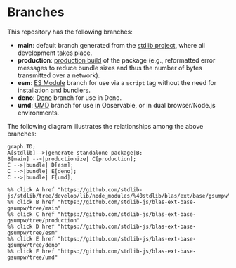 <!--

@license Apache-2.0

Copyright (c) 2022 The Stdlib Authors.

Licensed under the Apache License, Version 2.0 (the "License");
you may not use this file except in compliance with the License.
You may obtain a copy of the License at

    http://www.apache.org/licenses/LICENSE-2.0

Unless required by applicable law or agreed to in writing, software
distributed under the License is distributed on an "AS IS" BASIS,
WITHOUT WARRANTIES OR CONDITIONS OF ANY KIND, either express or implied.
See the License for the specific language governing permissions and
limitations under the License.

-->

# Branches

This repository has the following branches:

-   **main**: default branch generated from the [stdlib project][stdlib-url], where all development takes place.
-   **production**: [production build][production-url] of the package (e.g., reformatted error messages to reduce bundle sizes and thus the number of bytes transmitted over a network).
-   **esm**: [ES Module][esm-url] branch for use via a `script` tag without the need for installation and bundlers.
-   **deno**: [Deno][deno-url] branch for use in Deno.
-   **umd**: [UMD][umd-url] branch for use in Observable, or in dual browser/Node.js environments.

The following diagram illustrates the relationships among the above branches:

```mermaid
graph TD;
A[stdlib]-->|generate standalone package|B;
B[main] -->|productionize| C[production];
C -->|bundle| D[esm];
C -->|bundle| E[deno];
C -->|bundle| F[umd];

%% click A href "https://github.com/stdlib-js/stdlib/tree/develop/lib/node_modules/%40stdlib/blas/ext/base/gsumpw"
%% click B href "https://github.com/stdlib-js/blas-ext-base-gsumpw/tree/main"
%% click C href "https://github.com/stdlib-js/blas-ext-base-gsumpw/tree/production"
%% click D href "https://github.com/stdlib-js/blas-ext-base-gsumpw/tree/esm"
%% click E href "https://github.com/stdlib-js/blas-ext-base-gsumpw/tree/deno"
%% click F href "https://github.com/stdlib-js/blas-ext-base-gsumpw/tree/umd"
```

[stdlib-url]: https://github.com/stdlib-js/stdlib/tree/develop/lib/node_modules/%40stdlib/blas/ext/base/gsumpw
[production-url]: https://github.com/stdlib-js/blas-ext-base-gsumpw/tree/production
[deno-url]: https://github.com/stdlib-js/blas-ext-base-gsumpw/tree/deno
[umd-url]: https://github.com/stdlib-js/blas-ext-base-gsumpw/tree/umd
[esm-url]: https://github.com/stdlib-js/blas-ext-base-gsumpw/tree/esm